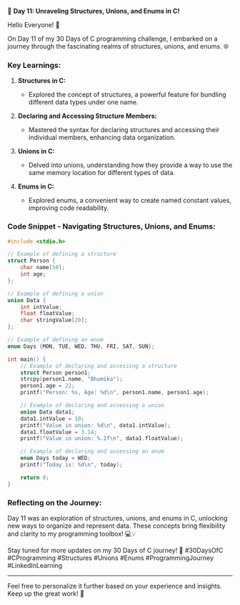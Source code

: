 🚀 **Day 11: Unraveling Structures, Unions, and Enums in C!**

Hello Everyone! 👋

On Day 11 of my 30 Days of C programming challenge, I embarked on a journey through the fascinating realms of structures, unions, and enums. 🌐

### Key Learnings:

1. **Structures in C:**
   - Explored the concept of structures, a powerful feature for bundling different data types under one name.

2. **Declaring and Accessing Structure Members:**
   - Mastered the syntax for declaring structures and accessing their individual members, enhancing data organization.

3. **Unions in C:**
   - Delved into unions, understanding how they provide a way to use the same memory location for different types of data.

4. **Enums in C:**
   - Explored enums, a convenient way to create named constant values, improving code readability.

### Code Snippet - Navigating Structures, Unions, and Enums:

```c
#include <stdio.h>

// Example of defining a structure
struct Person {
    char name[50];
    int age;
};

// Example of defining a union
union Data {
    int intValue;
    float floatValue;
    char stringValue[20];
};

// Example of defining an enum
enum Days {MON, TUE, WED, THU, FRI, SAT, SUN};

int main() {
    // Example of declaring and accessing a structure
    struct Person person1;
    strcpy(person1.name, "Bhumika");
    person1.age = 22;
    printf("Person: %s, Age: %d\n", person1.name, person1.age);

    // Example of declaring and accessing a union
    union Data data1;
    data1.intValue = 10;
    printf("Value in union: %d\n", data1.intValue);
    data1.floatValue = 3.14;
    printf("Value in union: %.2f\n", data1.floatValue);

    // Example of declaring and accessing an enum
    enum Days today = WED;
    printf("Today is: %d\n", today);

    return 0;
}
```

### Reflecting on the Journey:

Day 11 was an exploration of structures, unions, and enums in C, unlocking new ways to organize and represent data. These concepts bring flexibility and clarity to my programming toolbox! 💻💡

Stay tuned for more updates on my 30 Days of C journey! 🚀
#30DaysOfC #CProgramming #Structures #Unions #Enums #ProgrammingJourney #LinkedInLearning

---

Feel free to personalize it further based on your experience and insights. Keep up the great work! 🌟
